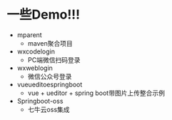 # 一些Demo!!!
- mparent
  - maven聚合项目
- wxcodelogin
  - PC端微信扫码登录
- wxweblogin
  - 微信公众号登录
- vueueditoespringboot
  - vue + ueditor + spring boot带图片上传整合示例
- Springboot-oss
  - 七牛云oss集成


